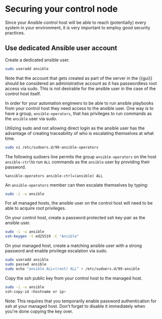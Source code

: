 # Securing your control node

Since your Ansible control host will be able to reach (potentially) every system in your environment, it is very important to employ good security practices.

## Use dedicated Ansible user account

Create a dedicated ansible user.

```sh
sudo useradd ansible
```

Note that the account that gets created as part of the server in the {{gui}} should be considered an administrative account as it has passwordless root access via sudo.
This is not desirable for the ansible user in the case of the control host itself.

In order for your automation engineers to be able to run ansible playbooks from your control host they need access to the ansible user.
One way is to have a group, `ansible-operators`, that has privileges to run commands as the `ansible` user via sudo.

Utilizing sudo and not allowing direct login as the ansible user has the advantage of creating traceability of who is escalating themselves at what time.

```sh
sudo vi /etc/sudoers.d/99-ansible-operators
```

The following sudoers line permits the group `ansible-operators` on the host `ansible-ctrl`to run `ALL` commands as the `ansible` user by providing their password.

```plain
%ansible-operators ansible-ctrl=(ansible) ALL
```

An `ansible-operators` member can then escalate themselves by typing:

```sh
sudo -i -u ansible
```

For all managed hosts, the ansible user on the control host will need to be able to acquire root privileges.

On your control host, create a password protected ssh key-pair as the ansible user.

```sh
sudo -i -u ansible
ssh-keygen -t ed25519 -C "Ansible"
```

On your managed host, create a matching ansible user with a strong password and enable privilege escalation via sudo.

```sh
sudo useradd ansible
sudo passwd ansible
sudo echo "ansible ALL=(root) ALL" > /etc/sudoers.d/99-ansible
```

Copy the ssh public key from your control host to the managed host.

```sh
sudo -i -u ansible
ssh-copy-id <hostname or ip>
```

Note: This requires that you temporarily enable password authentication for ssh at your managed host.
Don't forget to disable it immediately when you're done copying the key over.
